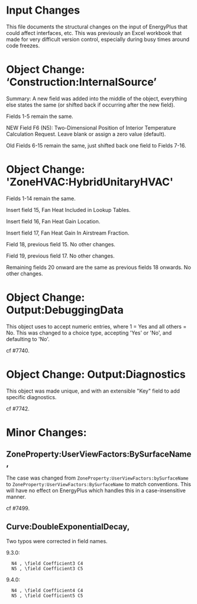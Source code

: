 Input Changes
=============

This file documents the structural changes on the input of EnergyPlus that could affect interfaces, etc.
This was previously an Excel workbook that made for very difficult version control, especially during busy times around code freezes.

# Object Change: ‘Construction:InternalSource’

Summary: A new field was added into the middle of the object, everything else states the same (or shifted back if occurring after the new field).

Fields 1-5 remain the same.

NEW Field F6 (N5): Two-Dimensional Position of Interior Temperature Calculation Request.  Leave blank or assign a zero value (default).

Old Fields 6-15 remain the same, just shifted back one field to Fields 7-16.

# Object Change: 'ZoneHVAC:HybridUnitaryHVAC'

Fields 1-14 remain the same.

Insert field 15, Fan Heat Included in Lookup Tables.

Insert field 16, Fan Heat Gain Location.

Insert field 17, Fan Heat Gain In Airstream Fraction.

Field 18, previous field 15. No other changes.

Field 19, previous field 17. No other changes.

Remaining fields 20 onward are the same as previous fields 18 onwards. No other changes.

# Object Change: Output:DebuggingData

This object uses to accept numeric entries, where 1 = Yes and all others = No. This was changed to a choice type, accepting 'Yes' or 'No', and defaulting to 'No'.

cf #7740.

# Object Change: Output:Diagnostics

This object was made unique, and with an extensible "Key" field to add specific diagnostics.

cf #7742.

# Minor Changes:

## ZoneProperty:UserViewFactors:BySurfaceName,

The case was changed from `ZoneProperty:UserViewFactors:bySurfaceName` to `ZoneProperty:UserViewFactors:BySurfaceName` to match conventions.
This will have no effect on EnergyPlus which handles this in a case-insensitive manner.

cf #7499.

## Curve:DoubleExponentialDecay,

Two typos were corrected in field names.

9.3.0:

```
  N4 , \field Coefficient3 C4
  N5 , \field Coefficient3 C5
```

9.4.0:

```
  N4 , \field Coefficient4 C4
  N5 , \field Coefficient5 C5
```
